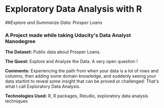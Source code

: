 # Exploratory Data Analysis with R

##*Explore and Summarize Data: Prosper Loans*

### A Project made while taking Udacity's Data Analyst Nanodegree

**The Dataset:** Public data about Prosper Loans.

**The Quest:** Explore and Analyze the Data. A very open question !

**Comments:** Experiencing the path from when your data is a lot of rows and columns, then adding some domain knowledge, and suddenly seeing your data startint to reveal some insight that can be proved or challenged: That's what I call Exploratory Data Analysis.

**Technologies Used:** R, R packages, Rstudio, exploratory data analysis techniques

